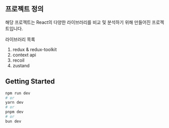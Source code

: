 ## 프로젝트 정의
해당 프로젝트는 React의 다양한 라이브러리를 비교 및 분석하기 위해 만들어진 프로젝트입니다.

라이브러리 목록
1. redux & redux-toolkit
2. context api
3. recoil
4. zustand

## Getting Started
```bash
npm run dev
# or
yarn dev
# or
pnpm dev
# or
bun dev
```